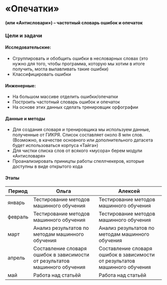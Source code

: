 # «Опечатки»  
#### (или «Антисловари»)  –  частотный словарь ошибок и опечаток

### Цели и задачи
#### Исследовательские:
- Сгруппировать и обобщить ошибки в несловарных словах (это нужно для того, чтобы программа, которую мы хотим в итоге получить, могла вылавливать такие ошибки) 
- Классифицировать ошибки
#### Инженерные:
- На большом массиве отделить ошибки/опечатки 
- Построить частотный словарь ошибок и опечаток
- На основе этих данных сделать тренировщик орфографии

#### Данные и методы
- Для создания словаря и тренировщика мы используем данные, полученные от ГИКРЯ. Список составляет около 8 млн слов.  (Возможно, в качестве основного или дополнительного датасета будет использоваться корпуса «Тайга»)
- Для чистки списка слов от всякого «мусора» берем модули «Антисловаря»
- Проанализировать приницпы работы спеллчекеров, которые доступны в виде открытого кода

#### Этапы

| Период  |Ольга|Алексей|
| ------------- | ------------- |------------- |
| январь  | Тестирование методов машинного обучения | Тестирование методов машинного обучения |
| февраль  | Тестирование методов машинного обучения | Тестирование методов машинного обучения |
| март| Анализ результатов по методам машинного обучения | Анализ результатов по методам машинного обучения |
| апрель| Составление словаря ошибок в зависимости от результатов машинного обучения | Составление словаря ошибок в зависимости от результатов машинного обучения|
| май| Работа над статьёй  | Работа над статьёй |

